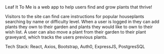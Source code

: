 Leaf It To Me is a web app to help users find and grow plants that thrive!

Visitors to the site can find care instructions for popular houseplants searching by name or difficulty level. When a user is logged in they can add plants they own to their garden and plants they would like to own to their wish list. A user can also move a plant from their garden to their plant graveyard, which tracks the users previous plants.

Tech Stack: React, Axios, Bootstrap, Auth0, ExpressJS, PostgresSQL

